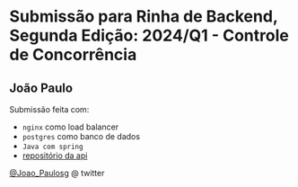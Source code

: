# Submissão para Rinha de Backend, Segunda Edição: 2024/Q1 - Controle de Concorrência

## João Paulo
Submissão feita com:
- `nginx` como load balancer
- `postgres` como banco de dados
- `Java com spring`
- [repositório da api](https://github.com/joaopaulosg21/rinha-de-backend-2024-q1)

[@Joao_Paulosg](https://twitter.com/Joao_Paulosg) @ twitter